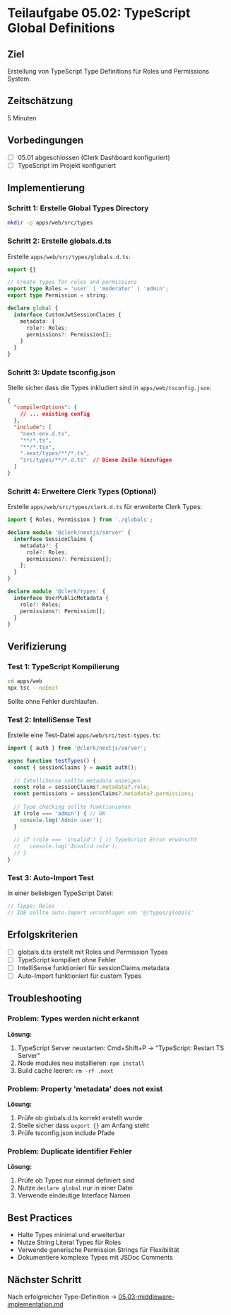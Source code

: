 # Teilaufgabe 05.02: TypeScript Global Definitions

## Ziel
Erstellung von TypeScript Type Definitions für Roles und Permissions System.

## Zeitschätzung
5 Minuten

## Vorbedingungen
- [ ] 05.01 abgeschlossen (Clerk Dashboard konfiguriert)
- [ ] TypeScript im Projekt konfiguriert

## Implementierung

### Schritt 1: Erstelle Global Types Directory
```bash
mkdir -p apps/web/src/types
```

### Schritt 2: Erstelle globals.d.ts

Erstelle `apps/web/src/types/globals.d.ts`:

```typescript
export {}

// Create types for roles and permissions
export type Roles = 'user' | 'moderator' | 'admin';
export type Permission = string;

declare global {
  interface CustomJwtSessionClaims {
    metadata: {
      role?: Roles;
      permissions?: Permission[];
    }
  }
}
```

### Schritt 3: Update tsconfig.json

Stelle sicher dass die Types inkludiert sind in `apps/web/tsconfig.json`:

```json
{
  "compilerOptions": {
    // ... existing config
  },
  "include": [
    "next-env.d.ts",
    "**/*.ts",
    "**/*.tsx",
    ".next/types/**/*.ts",
    "src/types/**/*.d.ts"  // Diese Zeile hinzufügen
  ]
}
```

### Schritt 4: Erweitere Clerk Types (Optional)

Erstelle `apps/web/src/types/clerk.d.ts` für erweiterte Clerk Types:

```typescript
import { Roles, Permission } from './globals';

declare module '@clerk/nextjs/server' {
  interface SessionClaims {
    metadata?: {
      role?: Roles;
      permissions?: Permission[];
    };
  }
}

declare module '@clerk/types' {
  interface UserPublicMetadata {
    role?: Roles;
    permissions?: Permission[];
  }
}
```

## Verifizierung

### Test 1: TypeScript Kompilierung
```bash
cd apps/web
npx tsc --noEmit
```
Sollte ohne Fehler durchlaufen.

### Test 2: IntelliSense Test
Erstelle eine Test-Datei `apps/web/src/test-types.ts`:

```typescript
import { auth } from '@clerk/nextjs/server';

async function testTypes() {
  const { sessionClaims } = await auth();
  
  // IntelliSense sollte metadata anzeigen
  const role = sessionClaims?.metadata?.role;
  const permissions = sessionClaims?.metadata?.permissions;
  
  // Type checking sollte funktionieren
  if (role === 'admin') { // OK
    console.log('Admin user');
  }
  
  // if (role === 'invalid') { // TypeScript Error erwünscht
  //   console.log('Invalid role');
  // }
}
```

### Test 3: Auto-Import Test
In einer beliebigen TypeScript Datei:
```typescript
// Tippe: Roles
// IDE sollte auto-import vorschlagen von '@/types/globals'
```

## Erfolgskriterien
- [ ] globals.d.ts erstellt mit Roles und Permission Types
- [ ] TypeScript kompiliert ohne Fehler
- [ ] IntelliSense funktioniert für sessionClaims.metadata
- [ ] Auto-Import funktioniert für custom Types

## Troubleshooting

### Problem: Types werden nicht erkannt
**Lösung:**
1. TypeScript Server neustarten: Cmd+Shift+P → "TypeScript: Restart TS Server"
2. Node modules neu installieren: `npm install`
3. Build cache leeren: `rm -rf .next`

### Problem: Property 'metadata' does not exist
**Lösung:**
1. Prüfe ob globals.d.ts korrekt erstellt wurde
2. Stelle sicher dass `export {}` am Anfang steht
3. Prüfe tsconfig.json include Pfade

### Problem: Duplicate identifier Fehler
**Lösung:**
1. Prüfe ob Types nur einmal definiert sind
2. Nutze `declare global` nur in einer Datei
3. Verwende eindeutige Interface Namen

## Best Practices
- Halte Types minimal und erweiterbar
- Nutze String Literal Types für Roles
- Verwende generische Permission Strings für Flexibilität
- Dokumentiere komplexe Types mit JSDoc Comments

## Nächster Schritt
Nach erfolgreicher Type-Definition → [05.03-middleware-implementation.md](./05.03-middleware-implementation.md)